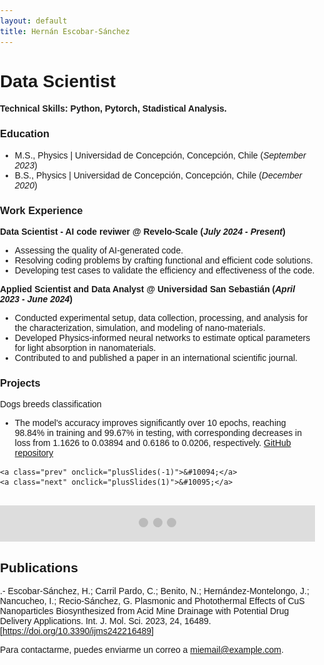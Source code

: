 ```yaml
---
layout: default
title: Hernán Escobar-Sánchez
---
```


# Data Scientist

#### Technical Skills: Python, Pytorch, Stadistical Analysis.

### Education

- M.S., Physics	| Universidad de Concepción, Concepción, Chile (_September 2023_)	 			        		
- B.S., Physics | Universidad de Concepción, Concepción, Chile (_December 2020_)
  
### Work Experience
**Data Scientist - AI code reviwer @ Revelo-Scale (_July 2024 - Present_)**
- Assessing the quality of AI-generated code. 
- Resolving coding problems by crafting functional and efficient code solutions.
- Developing test cases to validate the efficiency and effectiveness of the code.
  
**Applied Scientist and Data Analyst @ Universidad San Sebastián  (_April 2023 - June 2024_)**
- Conducted experimental setup, data collection, processing, and analysis for the characterization, simulation, and modeling of nano-materials.
- Developed Physics-informed neural networks to estimate optical parameters for light absorption in nanomaterials.
- Contributed to and published a paper in an international scientific journal.

### Projects
Dogs breeds classification
- The model's accuracy improves significantly over 10 epochs, reaching 98.84% in training and 99.67% in testing, with corresponding decreases in loss from 1.1626 to 0.03894 and 0.6186 to 0.0206, respectively.
[GitHub repository](https://github.com/Hernan3scobar/CNN_images_classification/tree/main)





<html lang="en">
<head>
    <meta charset="UTF-8">
    <meta name="viewport" content="width=device-width, initial-scale=1.0">
    <title>Hernán Escobar-Sánchez</title>
    <style>
        * { box-sizing: border-box; }
        body { font-family: Arial, sans-serif; margin: 0; padding: 0; }
        .carousel { position: relative; max-width: 1000px; margin: auto; }
        .slides { display: none; }
        img { vertical-align: middle; width: 500px; height: auto; }
        .prev, .next { 
            cursor: pointer;
            position: absolute;
            top: 50%;
            width: auto;
            margin-top: -22px;
            padding: 16px;
            color: white;
            font-weight: bold;
            font-size: 18px;
            transition: 0.6s ease;
            border-radius: 0 3px 3px 0;
            user-select: none;
        }
        .next { right: 0; border-radius: 3px 0 0 3px; }
        .prev:hover, .next:hover { background-color: rgba(0,0,0,0.8); }
        .dots { text-align: center; padding: 20px; background: #ddd; }
        .dot {
            cursor: pointer;
            height: 15px;
            width: 15px;
            margin: 0 2px;
            background-color: #bbb;
            border-radius: 50%;
            display: inline-block;
            transition: background-color 0.6s ease;
        }
        .active, .dot:hover { background-color: #717171; }
    </style>
</head>
<body>

<div class="carousel">
    <div class="slides">
        <img src="assets/imag/prediction_vs_true.png" alt="Predictions">
    </div>
    <div class="slides">
        <img src="assets/imag/cnm.png" alt="Confution Matrix">
    </div>
    <div class="slides">
        <img src="assets/imag/loss.png" alt="Losses">
    </div>
    <div class="slides">
        <img src="assets/imag/accuracy.png" alt="Accuracy">
    </div>
    <div class="slides">
        <img src="assets/imag/metrics.png" alt="Metrics">
    </div>

    <a class="prev" onclick="plusSlides(-1)">&#10094;</a>
    <a class="next" onclick="plusSlides(1)">&#10095;</a>
</div>
<br>

<div class="dots" style="text-align:center">
    <span class="dot" onclick="currentSlide(1)"></span> 
    <span class="dot" onclick="currentSlide(2)"></span> 
    <span class="dot" onclick="currentSlide(3)"></span> 
</div>

<script>
    let slideIndex = 1;
    showSlides(slideIndex);

    function plusSlides(n) {
        showSlides(slideIndex += n);
    }

    function currentSlide(n) {
        showSlides(slideIndex = n);
    }

    function showSlides(n) {
        let i;
        let slides = document.getElementsByClassName("slides");
        let dots = document.getElementsByClassName("dot");
        if (n > slides.length) {slideIndex = 1}    
        if (n < 1) {slideIndex = slides.length}
        for (i = 0; i < slides.length; i++) {
            slides[i].style.display = "none";  
        }
        for (i = 0; i < dots.length; i++) {
            dots[i].className = dots[i].className.replace(" active", "");
        }
        slides[slideIndex-1].style.display = "block";  
        dots[slideIndex-1].className += " active";
    }
</script>

</body>
</html>


## Publications
.- Escobar-Sánchez, H.; Carril Pardo, C.; Benito, N.; Hernández-Montelongo, J.; Nancucheo, I.; Recio-Sánchez, G. Plasmonic and Photothermal Effects of CuS Nanoparticles Biosynthesized from Acid Mine Drainage with Potential Drug Delivery Applications. Int. J. Mol. Sci. 2023, 24, 16489. [https://doi.org/10.3390/ijms242216489]

Para contactarme, puedes enviarme un correo a [miemail@example.com](mailto:miemail@example.com).

